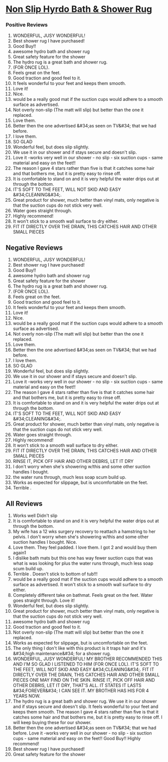 # [Non Slip Hyrdo Bath &amp; Shower Rug](https://products.checkmycream.com/products/Non-Slip-Hyrdo-Bath-and-Shower-Rug.html)

### Positive Reviews

<ol>
      <li>WONDERFUL, JUSY WONDERFUL!</li>
      <li>Best shower rug I have purchased!</li>
      <li>Good Buy!!</li>
      <li>awesome hydro bath and shower rug</li>
      <li>Great safety feature for the shower</li>
      <li>The hydro rug is a great bath and shower rug.  </li>
      <li>(FOR ONCE LOL).</li>
      <li>Feels great on the feet.  </li>
      <li>Good traction and good feel to it.</li>
      <li>It feels wonderful to your feet and keeps them smooth.  </li>
      <li>Love it!</li>
      <li>Nice.</li>
      <li>would be a really good mat if the suction cups would adhere to a smooth surface as advertised.</li>
      <li>Not overly non-slip (The matt will slip) but better than the one it replaced.</li>
      <li>Love them.  </li>
      <li>Better then the one advertised &amp;#34;as seen on TV&amp;#34; that we had before.</li>
      <li>I love them.  </li>
      <li>SO GLAD</li>
      <li>Wonderful feel, but does slip slightly.</li>
      <li>We use it in our shower and if stays secure and doesn&#x27;t slip.  </li>
      <li>Love it -works very well in our shower - no slip - six suction cups - same material and easy on the feet!!</li>
      <li>The reason I gave 4 stars rather than five is that it catches some hair and that bothers me, but it is pretty easy to rinse off.  </li>
      <li>It is comfortable to stand on and it is very helpful the water drips out at through the bottom.</li>
      <li>IT&#x27;S SOFT TO THE FEET, WILL NOT SKID AND EASY &amp;#34;CLEANING&amp;#34;.</li>
      <li>Great product for shower, much better than vinyl mats, only negative is that the suction cups do not stick very well.</li>
      <li>Water goes straight through.  </li>
      <li>Highly recommend!</li>
      <li>It won&#x27;t stick to a smooth wall surface to dry either.</li>
      <li>FIT IT DIRECTLY OVER THE DRAIN, THIS CATCHES HAIR AND OTHER SMALL PIECES</li>
</ol>


<h2>Negative Reviews</h2>
<ol>
<li> WONDERFUL, JUSY WONDERFUL!</li>
<li> Best shower rug I have purchased!</li>
<li> Good Buy!!</li>
<li> awesome hydro bath and shower rug</li>
<li> Great safety feature for the shower</li>
<li> The hydro rug is a great bath and shower rug.  </li>
<li> (FOR ONCE LOL).</li>
<li> Feels great on the feet.  </li>
<li> Good traction and good feel to it.</li>
<li> It feels wonderful to your feet and keeps them smooth.  </li>
<li> Love it!</li>
<li> Nice.</li>
<li> would be a really good mat if the suction cups would adhere to a smooth surface as advertised.</li>
<li> Not overly non-slip (The matt will slip) but better than the one it replaced.</li>
<li> Love them.  </li>
<li> Better then the one advertised &amp;#34;as seen on TV&amp;#34; that we had before.</li>
<li> I love them.  </li>
<li> SO GLAD</li>
<li> Wonderful feel, but does slip slightly.</li>
<li> We use it in our shower and if stays secure and doesn&#x27;t slip.  </li>
<li> Love it -works very well in our shower - no slip - six suction cups - same material and easy on the feet!!</li>
<li> The reason I gave 4 stars rather than five is that it catches some hair and that bothers me, but it is pretty easy to rinse off.  </li>
<li> It is comfortable to stand on and it is very helpful the water drips out at through the bottom.</li>
<li> IT&#x27;S SOFT TO THE FEET, WILL NOT SKID AND EASY &amp;#34;CLEANING&amp;#34;.</li>
<li> Great product for shower, much better than vinyl mats, only negative is that the suction cups do not stick very well.</li>
<li> Water goes straight through.  </li>
<li> Highly recommend!</li>
<li> It won&#x27;t stick to a smooth wall surface to dry either.</li>
<li> FIT IT DIRECTLY OVER THE DRAIN, THIS CATCHES HAIR AND OTHER SMALL PIECES</li>
<li> RINSE IT, PICK OFF HAIR AND OTHER DEBRIS, LET IT DRY</li>
<li> I don&#x27;t worry when she&#x27;s showering w/this and some other suction handles I bought.</li>
<li> the water runs through, much less soap scum build up.</li>
<li> Works as expected for slippage, but is uncomfortable on the feet.</li>
<li> Terrible .</li>
</ol>

<h2>All Reviews</h2>

<ol>
    <li> Works well  Didn&#x27;t slip</li>
    <li> It is comfortable to stand on and it is very helpful the water drips out at through the bottom.</li>
    <li> My wife has a 12 wks surgery recovery to reattach a hamstring to her pelvis. I don&#x27;t worry when she&#x27;s showering w/this and some other suction handles I bought. Nice.</li>
    <li> Love them.  They feel padded.  I love them.  I got 2 and would buy them again1</li>
    <li> I dislike bath mats but this one has way fewer suction cups that was what is was looking for plus the water runs through, much less soap scum build up.</li>
    <li> Terrible . Doesn&#x27;t stick to bottom of tub!!!</li>
    <li> would be a really good mat if the suction cups would adhere to a smooth surface as advertised. It won&#x27;t stick to a smooth wall surface to dry either.</li>
    <li> Completely different take on bathmat. Feels great on the feet.  Water goes straight through.  Love it!</li>
    <li> Wonderful feel, but does slip slightly.</li>
    <li> Great product for shower, much better than vinyl mats, only negative is that the suction cups do not stick very well.</li>
    <li> awesome hydro bath and shower rug</li>
    <li> Good traction and good feel to it.</li>
    <li> Not overly non-slip (The matt will slip) but better than the one it replaced.</li>
    <li> Works as expected for slippage, but is uncomfortable on the feet.</li>
    <li> The only thing I don&#x27;t like with this product is it traps hair and it&#x27;s &amp;#34;high maintenance&amp;#34; for a shower rug.</li>
    <li> WONDERFUL, JUSY WONDERFUL! MY BROTHER RECOMMENDED THIS AND I&#x27;M SO GLAD I LISTENED TO HIM (FOR ONCE LOL). IT&#x27;S SOFT TO THE FEET, WILL NOT SKID AND EASY &amp;#34;CLEANING&amp;#34;. FIT IT DIRECTLY OVER THE DRAIN, THIS CATCHES HAIR AND OTHER SMALL PIECES ONE MAY FIND ON THE SKIN. RINSE IT, PICK OFF HAIR AND OTHER DEBRIS, LET IT DRY, THAT&#x27;S ALL. IT STATES IT LASTS &amp;#34;FOREVER&amp;#34; I CAN SEE IT. MY BROTHER HAS HIS FOR 4 YEARS NOW.</li>
    <li> The hydro rug is a great bath and shower rug.  We use it in our shower and if stays secure and doesn&#x27;t slip.  It feels wonderful to your feet and keeps them smooth.  The reason I gave 4 stars rather than five is that it catches some hair and that bothers me, but it is pretty easy to rinse off.  I will keep buying these for our shower.</li>
    <li> Better then the one advertised &amp;#34;as seen on TV&amp;#34; that we had before. Love it -works very well in our shower - no slip - six suction cups - same material and easy on the feet!! Good Buy!! Highly recommend!</li>
    <li> Best shower rug I have purchased!</li>
    <li> Great safety feature for the shower</li>
</ol>




